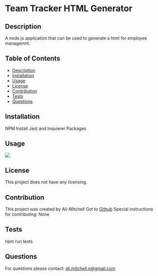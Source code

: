 # Team Tracker HTML Generator 

  

  ## Description
  A node.js application that can be used to generate a html for employee managemnt.
  ## Table of Contents
  * [Description](#description)
  * [Installation](#installation)
  * [Usage](#usage)
  * [License](#license)
  * [Contribution](#contribution)
  * [Tests](#tests)
  * [Questions](#questions)
  
  ## Installation 
  NPM Install Jest and Inquierer Packages 
  ## Usage
  ![](https://user-images.githubusercontent.com/79877350/125146232-09686780-e0e2-11eb-9dcd-cba29ea303e6.png)
  ## License
  This project does not have any licensing.
  ## Contribution
  This project was created by Ali-Mitchell Got to [Github](https://www.github.com/undefined)
  Special instructions for contributing:
  None
  ## Tests
  npm run tests 
  ## Questions
  For questions please contact: ali.mitchell.n@gmail.com
  

